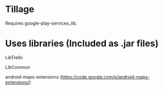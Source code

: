 Tillage
=======
Requires google-play-services_lib.

Uses libraries (Included as .jar files)
=======
LibTrello

LibCommon

android-maps-extensions (https://code.google.com/p/android-maps-extensions/)
